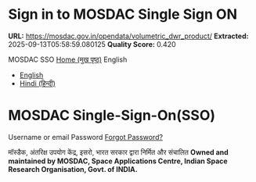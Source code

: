 # Sign in to MOSDAC Single Sign ON

**URL:** https://mosdac.gov.in/opendata/volumetric_dwr_product/
**Extracted:** 2025-09-13T05:58:59.080125
**Quality Score:** 0.420

MOSDAC SSO
[Home (मुख पृष्ठ)](https://mosdac.gov.in)
English
  * [English](https://mosdac.gov.in/realms/Mosdac/login-actions/authenticate?client_id=mosdac&tab_id=VNimhqB3R1A&client_data=eyJydSI6Imh0dHBzOi8vbW9zZGFjLmdvdi5pbi91b3BzL3JlZGlyZWN0X3VyaSIsInJ0IjoiY29kZSIsInN0IjoiUWtTLWY3ZTYtVDhJQllqUXB5aXVPdHRpSHRjIn0&execution=4cb21923-091b-4b14-8493-f5c02d7af1a3&kc_locale=en)
  * [Hindi (हिन्दी)](https://mosdac.gov.in/realms/Mosdac/login-actions/authenticate?client_id=mosdac&tab_id=VNimhqB3R1A&client_data=eyJydSI6Imh0dHBzOi8vbW9zZGFjLmdvdi5pbi91b3BzL3JlZGlyZWN0X3VyaSIsInJ0IjoiY29kZSIsInN0IjoiUWtTLWY3ZTYtVDhJQllqUXB5aXVPdHRpSHRjIn0&execution=4cb21923-091b-4b14-8493-f5c02d7af1a3&kc_locale=hi)


#  MOSDAC Single-Sign-On(SSO) 
Username or email
Password
[Forgot Password?](https://mosdac.gov.in/realms/Mosdac/login-actions/reset-credentials?client_id=mosdac&tab_id=VNimhqB3R1A&client_data=eyJydSI6Imh0dHBzOi8vbW9zZGFjLmdvdi5pbi91b3BzL3JlZGlyZWN0X3VyaSIsInJ0IjoiY29kZSIsInN0IjoiUWtTLWY3ZTYtVDhJQllqUXB5aXVPdHRpSHRjIn0)
  

मॉस्डैक, अंतरिक्ष उपयोग केंद्र, इसरो, भारत सरकार द्वारा निर्मित और संचालित
**Owned and maintained by MOSDAC, Space Applications Centre, Indian Space Research Organisation, Govt. of INDIA.**
